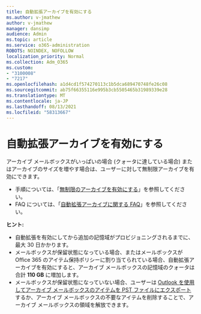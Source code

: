 ```yaml
---
title: 自動拡張アーカイブを有効にする
ms.author: v-jmathew
author: v-jmathew
manager: dansimp
audience: Admin
ms.topic: article
ms.service: o365-administration
ROBOTS: NOINDEX, NOFOLLOW
localization_priority: Normal
ms.collection: Adm_O365
ms.custom:
- "3100008"
- "7217"
ms.openlocfilehash: a1d4cd1f574270113c1b5dca689470748fe26c08
ms.sourcegitcommit: ab75f66355116e995b3cb5505465b31989339e28
ms.translationtype: MT
ms.contentlocale: ja-JP
ms.lasthandoff: 08/13/2021
ms.locfileid: "58313667"
---
```

# <a name="enable-auto-expanding-archiving"></a>自動拡張アーカイブを有効にする

アーカイブ メールボックスがいっぱいの場合 (クォータに達している場合) またはアーカイブのサイズを増やす場合は、ユーザーに対して無制限アーカイブを有効にできます。

- 手順については、「[無制限のアーカイブを有効にする](https://docs.microsoft.com/office365/securitycompliance/enable-unlimited-archiving)」を参照してください。
- FAQ については、「[自動拡張アーカイブに関する FAQ](https://blogs.technet.microsoft.com/exchange/2018/04/09/office-365-auto-expanding-archives-faq/)」を参照してください。

**ヒント:**

- 自動拡張を有効にしてから追加の記憶域がプロビジョニングされるまでに、最大 30 日かかります。
- メールボックスが保留状態になっている場合、またはメールボックスが Office 365 のアイテム保持ポリシーに割り当てられている場合、自動拡張アーカイブを有効にすると、アーカイブ メールボックスの記憶域のクォータは合計 **110 GB** に増加します。
- メールボックスが保留状態になっていない場合、ユーザーは [Outlook を使用してアーカイブ メールボックスのアイテムを PST ファイルにエクスポート](https://support.office.com/article/Export-or-backup-email-contacts-and-calendar-to-an-Outlook-pst-file-14252b52-3075-4e9b-be4e-ff9ef1068f91)するか、アーカイブ メールボックスの不要なアイテムを削除することで、アーカイブ メールボックスの領域を解放できます。
